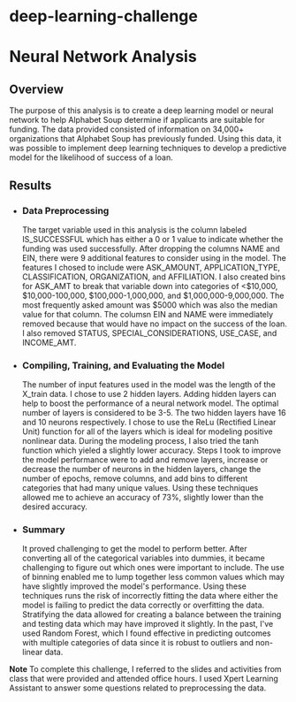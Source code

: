 # deep-learning-challenge

# **Neural Network Analysis**

## **Overview**

The purpose of this analysis is to create a deep learning model or neural network to help Alphabet Soup determine if applicants are suitable for funding. The data provided consisted of information on 34,000+ organizations that Alphabet Soup has previously funded. Using this data, it was possible to implement deep learning techniques to develop a predictive model for the likelihood of success of a loan. 

## **Results**

  * ### Data Preprocessing
    The target variable used in this analysis is the column labeled IS_SUCCESSFUL which has either a 0 or 1 value to indicate whether the funding was used successfully. After dropping the columns NAME and EIN,
    there were 9 additional features to consider using in the model. The features I chosed to include were ASK_AMOUNT, APPLICATION_TYPE, CLASSIFICATION, ORGANIZATION, and AFFILIATION. I also created bins for
    ASK_AMT to break that variable down into categories of <$10,000, $10,000-100,000, $100,000-1,000,000, and $1,000,000-9,000,000. The most frequently asked amount was $5000 which was also the
    median value for that column. The columsn EIN and NAME were immediately removed because that would have no impact on the success of the loan. I also removed STATUS, SPECIAL_CONSIDERATIONS, USE_CASE, and
    INCOME_AMT.

* ### Compiling, Training, and Evaluating the Model
    The number of input features used in the model was the length of the X_train data. I chose to use 2 hidden layers. Adding hidden layers can help to boost the performance of a neural network model. The
    optimal number of layers is considered to be 3-5. The two hidden layers have 16 and 10 neurons respectively. I chose to use the ReLu (Rectified Linear Unit) function for all of the layers which is ideal
    for modeling positive nonlinear data. During the modeling process, I also tried the tanh function which yieled a slightly lower accuracy. Steps I took to improve the model performance were to add and remove
    layers, increase or decrease the number of neurons in the hidden layers, change the number of epochs, remove columns, and add bins to different categories that had many unique values. Using these techniques
    allowed me to achieve an accuracy of 73%, slightly lower than the desired accuracy.

* ### Summary
     It proved challenging to get the model to perform better. After converting all of the categorical variables into dummies, it became challenging to figure out which ones were important to include. The use of
     binning enabled me to lump together less common values which may have slightly improved the model's performance. Using these techniques runs the risk of incorrectly fitting the data where either the model is
     failing to predict the data correctly or overfitting the data. Stratifying the data allowed for creating a balance between the training and testing data which may have improved it slightly. In the past,
     I've used Random Forest, which I found effective in predicting outcomes with multiple categories of data since it is robust to outliers and non-linear data.


**Note**
To complete this challenge, I referred to the slides and activities from class that were provided and attended office hours. I used Xpert Learning Assistant to answer some questions related to preprocessing the data.



